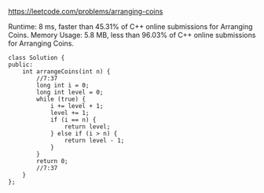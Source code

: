 https://leetcode.com/problems/arranging-coins




Runtime: 8 ms, faster than 45.31% of C++ online submissions for Arranging Coins.
Memory Usage: 5.8 MB, less than 96.03% of C++ online submissions for Arranging Coins.



```
class Solution {
public:
    int arrangeCoins(int n) {
        //7:37
        long int i = 0;
        long int level = 0;
        while (true) {
            i += level + 1;
            level += 1;
            if (i == n) {
                return level;
            } else if (i > n) {
                return level - 1;
            }
        }
        return 0;
        //7:37
    }
};
```
